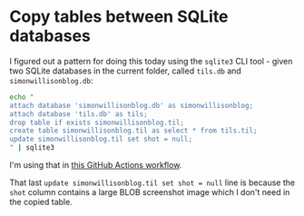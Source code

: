# Copy tables between SQLite databases

I figured out a pattern for doing this today using the `sqlite3` CLI tool - given two SQLite databases in the current folder, called `tils.db` and `simonwillisonblog.db`:

```bash
echo "
attach database 'simonwillisonblog.db' as simonwillisonblog;
attach database 'tils.db' as tils;
drop table if exists simonwillisonblog.til;
create table simonwillisonblog.til as select * from tils.til;
update simonwillisonblog.til set shot = null;
" | sqlite3
```
I'm using that in [this GitHub Actions workflow](https://github.com/simonw/simonwillisonblog-backup/blob/main/.github/workflows/backup.yml).

That last `update simonwillisonblog.til set shot = null` line is because the `shot` column contains a large BLOB screenshot image which I don't need in the copied table.
